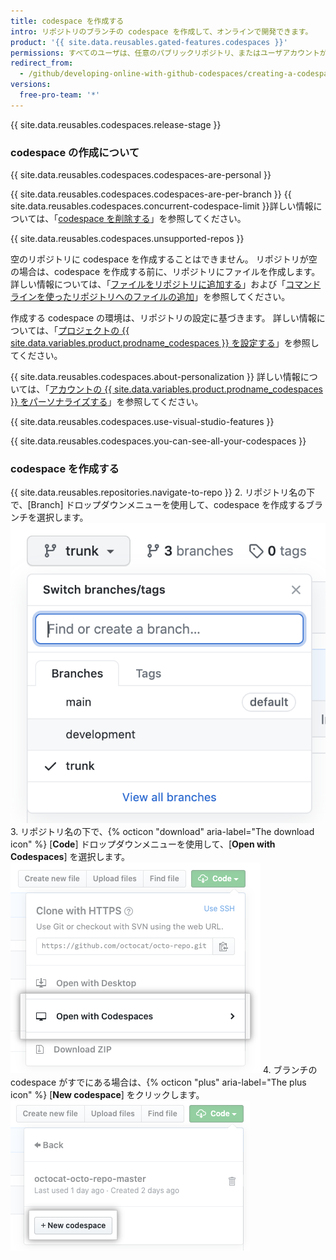 ```yaml
---
title: codespace を作成する
intro: リポジトリのブランチの codespace を作成して、オンラインで開発できます。
product: '{{ site.data.reusables.gated-features.codespaces }}'
permissions: すべてのユーザは、任意のパブリックリポジトリ、またはユーザアカウントが所有する任意のリポジトリの codespace を作成できます。
redirect_from:
  - /github/developing-online-with-github-codespaces/creating-a-codespace
versions:
  free-pro-team: '*'
---
```


{{ site.data.reusables.codespaces.release-stage }}

### codespace の作成について

{{ site.data.reusables.codespaces.codespaces-are-personal }}

{{ site.data.reusables.codespaces.codespaces-are-per-branch }} {{ site.data.reusables.codespaces.concurrent-codespace-limit }}詳しい情報については、「[codespace を削除する](/github/developing-online-with-codespaces/deleting-a-codespace)」を参照してください。

{{ site.data.reusables.codespaces.unsupported-repos }}

空のリポジトリに codespace を作成することはできません。 リポジトリが空の場合は、codespace を作成する前に、リポジトリにファイルを作成します。 詳しい情報については、「[ファイルをリポジトリに追加する](/github/managing-files-in-a-repository/adding-a-file-to-a-repository)」および「[コマンドラインを使ったリポジトリへのファイルの追加](/github/managing-files-in-a-repository/adding-a-file-to-a-repository-using-the-command-line)」を参照してください。

作成する codespace の環境は、リポジトリの設定に基づきます。 詳しい情報については、「[プロジェクトの {{ site.data.variables.product.prodname_codespaces }} を設定する](/github/developing-online-with-codespaces/configuring-codespaces-for-your-project)」を参照してください。

{{ site.data.reusables.codespaces.about-personalization }} 詳しい情報については、「[アカウントの {{ site.data.variables.product.prodname_codespaces }} をパーソナライズする](/github/developing-online-with-codespaces/personalizing-codespaces-for-your-account)」を参照してください。

{{ site.data.reusables.codespaces.use-visual-studio-features }}

{{ site.data.reusables.codespaces.you-can-see-all-your-codespaces }}

### codespace を作成する

{{ site.data.reusables.repositories.navigate-to-repo }}
2. リポジトリ名の下で、[Branch] ドロップダウンメニューを使用して、codespace を作成するブランチを選択します。 ![[Branch] ドロップダウンメニュー](/assets/images/help/codespaces/branch-drop-down.png)
3. リポジトリ名の下で、{% octicon "download" aria-label="The download icon" %} [**Code**] ドロップダウンメニューを使用して、[**Open with Codespaces**] を選択します。 ![[Open with Codespaces] ボタン](/assets/images/help/codespaces/open-with-codespaces-button.png)
4. ブランチの codespace がすでにある場合は、{% octicon "plus" aria-label="The plus icon" %} [**New codespace**] をクリックします。 ![[New codespace] ボタン](/assets/images/help/codespaces/new-codespace-button.png)
